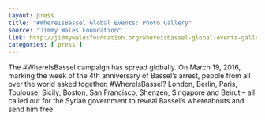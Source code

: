 ```yaml
---
layout: press
title: "#WhereIsBassel Global Events: Photo Gallery"
source: "Jimmy Wales Foundation"
link: http://jimmywalesfoundation.org/whereisbassel-global-events-gallery/
categories: [ press ]
---
```


The #WhereIsBassel campaign has spread globally. On March 19, 2016,
marking the week of the 4th anniversary of Bassel’s arrest, people
from all over the world asked together: #WhereIsBassel? London,
Berlin, Paris, Toulouse, Sicily, Boston, San Francisco, Shenzen,
Singapore and Beirut – all called out for the Syrian government to
reveal Bassel’s whereabouts and send him free.
